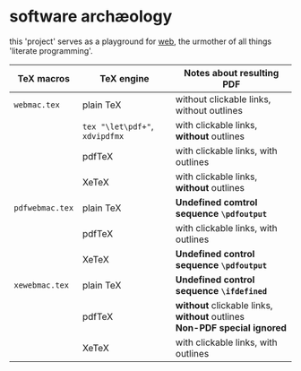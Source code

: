 # software archæology

this 'project' serves as a playground for [web](https://ctan.org/pkg/web), the
urmother of all things 'literate programming'.

| TeX macros      | TeX engine                     | Notes about resulting PDF                         |
| --------------- | ------------------------------ | ------------------------------------------------- |
| `webmac.tex`    | plain TeX                      | without clickable links, without outlines         |
|                 | `tex "\let\pdf+"`, `xdvipdfmx` | with clickable links, **without** outlines        |
|                 | pdfTeX                         | with clickable links, with outlines               |
|                 | XeTeX                          | with clickable links, **without** outlines        |
| `pdfwebmac.tex` | plain TeX                      | **Undefined comtrol sequence `\pdfoutput`**       |
|                 | pdfTeX                         | with clickable links, with outlines               |
|                 | XeTeX                          | **Undefined control sequence `\pdfoutput`**       |
| `xewebmac.tex`  | plain TeX                      | **Undefined control sequence `\ifdefined`**       |
|                 | pdfTeX                         | **without** clickable links, **without** outlines<br/>**Non-PDF special ignored** |
|                 | XeTeX                          | with clickable links, with outlines               |
